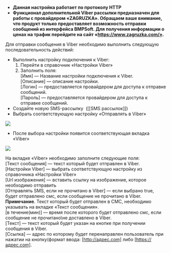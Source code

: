 - **Данная настройка работает по протоколу HTTP**
- **Функционал дополнительной Viber рассылки предназначен для работы с провайдером «ZAGRUZKA». Обращаем ваше внимание, что продукт только предоставляет возможность отправки сообщений из интерфейса BMPSoft. Для получения информации о ценах на трафик перейдите на сайт «https://www.zagruzka.com/».**

  
Для отправки сообщения в Viber необходимо выполнить следующую последовательность действий:

- Выполнить настройку подключения к Viber:  
    1. Перейти в справочник «Настройки Viber»  
    2. Заполнить поля:  
    [Имя] — Название настройки подключения к Viber.  
    [Описание] — описание настройки.  
    [Логин] — предоставляется провайдером для доступа к отправке сообщений.  
    [Пароль] — предоставляется провайдером для доступа к отправке сообщений.
- Создайте новую SMS-рассылку  ([[SMS рассылок]])
- Выбрать соответствующую настройку «Отправлять в Viber»

![](https://samarasoft.com/wp-content/uploads/2023/11/%D0%B2%D0%B0%D0%B9%D0%B1%D0%B5%D1%80-%D1%80%D0%B0%D1%81%D1%81%D1%8B%D0%BB%D0%BA%D0%B01.png)

- После выбора настройки появится соответствующая вкладка «Viber»

![](https://samarasoft.com/wp-content/uploads/2023/11/%D0%B2%D0%B0%D0%B9%D0%B1%D0%B5%D1%80-%D1%80%D0%B0%D1%81%D1%81%D1%8B%D0%BB%D0%BA%D0%B02-1024x453.png)

На вкладке «Viber» необходимо заполните следующие поля:  
[Текст сообщения] — текст который будет отправлен в Viber.  
[Настройки Viber] — выбрать соответствующую настройку из справочника «Настройки Viber»  
[Url изображения] — вставить ссылку на изображение, которое необходимо отправить  
[Отправлять SMS, если не прочитано в Viber] — если выбрано true, будет отправлено смс, если сообщение не прочитано в Viber.  
**Примечание**. Текст который будет отправлен в СМС, необходимо указывать на вкладке «Текст сообщения».  
[в течение(мин)] — время после которого будет отправлено смс, если сообщение не прочитано\не доставлено в Viber.  
[Текст] — текст который будет указан на кнопке при получении сообщения в Viber.  
[Ссылка] — адрес по которому будет перенаправлен пользователь при нажатии на кнопку(формат ввода: [http://адрес.сom] либо [https://адрес.com].